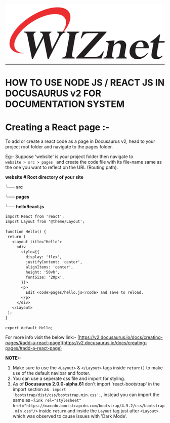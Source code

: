 ![](static/img/croppedwiznetlogo.png)

----

# HOW TO USE NODE JS / REACT JS IN DOCUSAURUS v2 FOR DOCUMENTATION SYSTEM

# **Creating a React page :-**

To add or create a react code as a page in Docusaurus v2, head to your project root folder and navigate to the pages folder.

Eg:-
Suppose &#39;website&#39; is your project folder then navigate to <code> website > src > pages </code> and create the code file with its file-name same as the one you want to reflect on the URL (Routing path).

**website # Root directory of your site**

└── **src**

└── **pages**

└── **helloReact.js**
 
 ```
import React from 'react';
import Layout from '@theme/Layout';

function Hello() {
  return (
    <Layout title="Hello">
      <div
        style={{
          display: 'flex',
          justifyContent: 'center',
          alignItems: 'center',
          height: '50vh',
          fontSize: '20px',
        }}>
        <p>
          Edit <code>pages/hello.js</code> and save to reload.
        </p>
      </div>
    </Layout>
  );
}

export default Hello;
```
For more info visit the below link:- 
[https://v2.docusaurus.io/docs/creating-pages/#add-a-react-page](https://v2.docusaurus.io/docs/creating-pages/#add-a-react-page)

**NOTE:-**
1) Make sure to use the ```<Layout>``` & ```</Layout>``` tags inside ```return()``` to make use of the default navibar and footer.
2) You can use a seperate css file and import for styling.
3) As of **Docusaurus 2.0.0-alpha.61** don't import 'react-bootstrap' in the import section as <code> import 'bootstrap/dist/css/bootstrap.min.css';</code>, instead you can import the same as  ```<link rel="stylesheet" href="https://maxcdn.bootstrapcdn.com/bootstrap/4.5.2/css/bootstrap.min.css"/>``` inside ```return``` and inside the ```Layout``` tag just after  ```<Layout>```. which was observed to cause issues with 'Dark Mode'.
